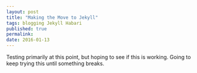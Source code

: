 ```yaml
---
layout: post
title: "Making the Move to Jekyll"
tags: blogging Jekyll Habari
published: true
permalink:
date: 2016-01-13
---
```


Testing primarily at this point, but hoping to see if this is working. Going to keep trying this until something breaks.
